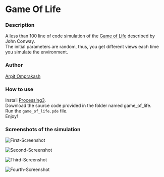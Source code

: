 # Game Of Life

### Description

A less than 100 line of code simulation of the [Game of Life](https://en.wikipedia.org/wiki/Conway%27s_Game_of_Life) described by John Conway.  
The initial parameters are random, thus, you get different views each time you simulate the environment.

### Author

[Arpit Omprakash](https://github.com/aceking007)

### How to use

Install [Processing3](https://processing.org/download/).  
Download the source code provided in the folder named game_of_life.  
Run the `game_of_life.pde` file.  
Enjoy!

### Screenshots of the simulation

![First-Screenshot](/images/1.JPG)

![Second-Screenshot](/images/2.JPG)

![Third-Screenshot](/images/3.JPG)

![Fourth-Screenshot](/images/4.JPG)